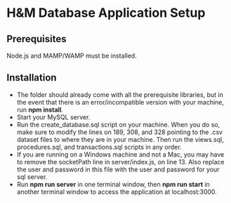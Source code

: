 # H&M Database Application Setup 

## Prerequisites

Node.js and MAMP/WAMP must be installed. 

## Installation

- The folder should already come with all the prerequisite libraries, but in the event that there is an error/incompatible version with your machine, run **npm install**. 
- Start your MySQL server. 
- Run the create_database.sql script on your machine. When you do so, make sure to modify the lines on 189, 308, and 328 pointing to the .csv dataset files to where they are in your machine. Then run the views.sql, procedures.sql, and transactions.sql scripts in any order. 
- If you are running on a Windows machine and not a Mac, you may have to remove the socketPath line in server/index.js, on line 13. Also replace the user and password in this file with the user and password for your sql server. 
- Run **npm run server** in one terminal window, then **npm run start** in another terminal window to access the application at localhost:3000. 
